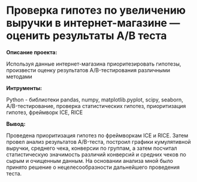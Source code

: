 # Проверка гипотез по увеличению выручки в интернет-магазине — оценить результаты A/B теста

**Описание проекта:**

Используя данные интернет-магазина приоритезировать гипотезы, произвести оценку результатов A/B-тестирования различными методами

**Интрументы:**

Python - библиотеки pandas, numpy, matplotlib.pyplot, scipy, seaborn, A/B-тестирование, проверка статистических гипотез, приоритизация гипотез, фреймворк ICE, RICE

**Вывод:**

Проведена приоритизация гипотез по фреймворкам ICE и RICE. Затем провел анализ
результатов A/B-теста, построил графики кумулятивной выручки, среднего чека,
конверсии по группам, а затем посчитал статистическую значимость различий конверсий
и средних чеков по сырым и очищенным данным. На основании анализа мной было
принято решение о нецелесообразности дальнейшего проведения теста.
